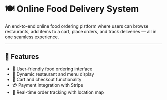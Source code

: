 # 🍽️ Online Food Delivery System

An end-to-end online food ordering platform where users can browse restaurants, add items to a cart, place orders, and track deliveries — all in one seamless experience.

---

## 🚀 Features

- 🛒 User-friendly food ordering interface
- 🍔 Dynamic restaurant and menu display
- 🧾 Cart and checkout functionality
- 💳 Payment integration with Stripe
- 📍 Real-time order tracking with location map


